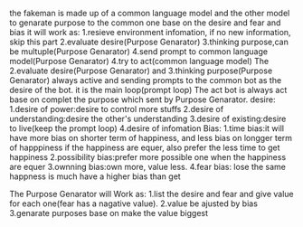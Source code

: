 the fakeman is made up of a common language model and the other model to genarate purpose to the common one base on the desire and fear and bias
it will work as: 
	1.resieve environment infomation, if no new information, skip this part
	2.evaluate desire(Purpose Genarator)
	3.thinking purpose,can be multuple(Purpose Genarator)
	4.send prompt to common language model(Purpose Genarator)
	4.try to act(common language model)
The 2.evaluate desire(Purpose Genarator) and 3.thinking purpose(Purpose Genarator) always active and sending prompts to the common bot as the desire of the bot. it is the main loop(prompt loop)
The act bot is always act base on complet the purpose which sent by Purpose Genarator. 
desire:
  1.desire of power:desire to control more stuffs
  2.desire of understanding:desire the other's understanding
  3.desire of existing:desire to live(keep the prompt loop)
  4.desire of infomation
Bias:
  1.time bias:it will have more bias on shorter term of happiness, and less bias on longger term of happpiness if the happiness are equer, also prefer the less time to get happiness
  2.possibility bias:prefer more possible one when the happiness are equer 
  3.ownning bias:own more, value less.
  4.fear bias: lose the same happness is much have a higher bias than get

The Purpose Genarator will Work as: 
  1.list the desire and fear and give value for each one(fear has a nagative value).
  2.value be ajusted by bias
  3.genarate purposes base on make the value biggest
